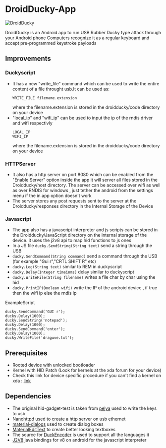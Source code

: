 # DroidDucky-App
![DroidDucky](https://raw.githubusercontent.com/draguve/droidducky-app/master/app/src/main/res/mipmap-xxxhdpi/ic_launcher.png)

DroidDucky is an Android app to run USB Rubber Ducky type attack through your Android phone 
Computers recognize it as a regular keyboard and accept pre-programmed keystroke payloads

## Improvements
### Duckyscript
* It has a new "write_file" command which can be used to write the entire content of a file throught usb.It can be used as:  
    ```
    WRITE_FILE filename.extension    
    ```
    where the filename.extension is stored in the droidducky/code directory on your device
* "local_ip" and "wifi_ip" can be used to input the ip of the rndis driver and wifi respectivly   
    ```
    LOCAL_IP
	WIFI_IP
    ```
    where the filename.extension is stored in the droidducky/code directory on your device
### HTTPServer
* It also has a http server on port 8080 which can be enabled from the "Enable Server" option inside the app it will server all files stored in the Droidducky/host directory. The server can be accessed over wifi as well as over RNDIS for windows , just tether the android from the settings menu if the in app option doesn't work 
* The server stores any post requests sent to the server at the Droidducky/responses directory in the  Internal Storage of the Device

### Javascript
* The app also has a javascript interpreter and js scripts can be stored in the Droidducky/JavaScript directory on the internal storage of the device. it uses the j2v8 api to map hid functions to js ones
* In a JS file ``` ducky.SendString(String text) ``` send a string through the USB
* ``` ducky.SendCommand(String command) ``` send a command through the USB (for example "Gui r","CRTL SHIFT R" etc)
* ``` ducky.Log(String text) ``` similar to REM in duckyscript
* ``` ducky.Delay(Integer timeinms) ``` delay similar to duckyscript
* ``` ducky.WriteFile(String filename) ``` writes a file char by char using the hid
* ``` ducky.PrintIP(Boolean wifi) ``` write the IP of the android device , if true then the wifi ip else the rndis ip

ExampleScript
```
ducky.SendCommand('GUI r');
ducky.Delay(1000);
ducky.SendString('notepad');
ducky.Delay(1000);
ducky.SendCommand('enter');
ducky.Delay(1000);
ducky.WriteFile('draguve.txt');
```


## Prerequisites
* Rooted device with unlocked bootloader
* Kernel with HID Patch (Look for kernels at the xda forum for your device)
* Check this link for device specific procedure if you can't find a kernel on xda : [link](https://github.com/pelya/android-keyboard-gadget)

## Dependencies
* The original hid-gadget-test is taken from [pelya](https://github.com/pelya/android-keyboard-gadget) used to write the keys to usb
* [Nanohttpd](https://github.com/NanoHttpd/nanohttpd) used to create a http server on usb ethernet
* [material-dialogs](https://github.com/afollestad/material-dialogs) used to create dialog boxes
* [MaterialEditText](https://github.com/rengwuxian/MaterialEditText) to create better looking textboxes
* The source for [DuckEncoder](https://github.com/hak5darren/USB-Rubber-Ducky/tree/master/Encoder) is used to support all the languages it 
* [J2V8](https://github.com/eclipsesource/J2V8) java bindings for v8 on android for the javascript interpreter 
